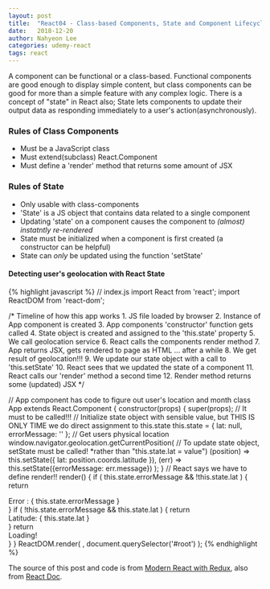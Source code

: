```yaml
---
layout: post
title:  "React04 - Class-based Components, State and Component Lifecycle"
date:   2018-12-20
author: Nahyeon Lee
categories: udemy-react
tags: react
---
```


<p class="intro"><span class="dropcap">A</span> component can be functional or a class-based. Functional components are good enough to display simple content, but class components can be good for more than a simple feature with any complex logic. There is a concept of "state" in React also; State lets components to update their output data as responding immediately to a user's action(asynchronously).</p>

### Rules of Class Components
* Must be a JavaScript class
* Must extend(subclass) React.Component
* Must define a 'render' method that returns some amount of JSX

### Rules of State
* Only usable with class-components
* 'State' is a JS object that contains data related to a single component
* Updating 'state' on a component causes the component to <em>(almost) instatntly re-rendered</em>
* State must be initialized when a component is first created (a constructor can be helpful)
* State can <em>only</em> be updated using the function 'setState'

#### Detecting user's geolocation with React State
{% highlight javascript  %}
// index.js
import React from 'react';
import ReactDOM from 'react-dom';

/*
Timeline of how this app works
	1. JS file loaded by browser
	2. Instance of App component is created
	3. App components 'constructor' function gets called
	4. State object is created and assigned to the 'this.state' property
	5. We call geolocation service
	6. React calls the components render method
	7. App returns JSX, gets rendered to page as HTML
	... after a while
	8. We get result of geolocation!!!
	9. We update our state object with a call to 'this.setState'
	10. React sees that we updated the state of a component
	11. React calls our 'render' method a second time
	12. Render method returns some (updated) JSX
*/

// App component has code to figure out user's location and month
class App extends React.Component {
	constructor(props) {
		super(props); // It must to be called!!!
		// Initialize state object with sensible value, but THIS IS ONLY TIME we do direct assignment to this.state
		this.state = { lat: null, errorMessage: '' }; 
		// Get users physical location
		window.navigator.geolocation.getCurrentPosition(
		// To update state object, setState must be called! *rather than "this.state.lat = value")
		(position) => this.setState({ lat: position.coords.latitude }), 
		(err) => this.setState({errorMessage: err.message})
		);
	}
	// React says we have to define render!!
	render() {
		if ( this.state.errorMessage && !this.state.lat ) {
			return <div> Error : { this.state.errorMessage } </div>
		}
		if ( !this.state.errorMessage && this.state.lat ) {
			return <div>Latitude: { this.state.lat } </div>
		}
		return <div>Loading!</div>
		}
}
ReactDOM.render(
	<App />,
	document.querySelector('#root')
);
{% endhighlight %}

The source of this post and code is from [Modern React with Redux][udemy-react], also from [React Doc][react-doc].

[udemy-react]: https://www.udemy.com/react-redux/
[react-doc]: https://reactjs.org/docs/getting-started.html
